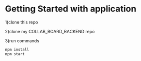# Getting Started with application

1)clone this repo

2)clone my COLLAB_BOARD_BACKEND repo

3)run commands
```bash
npm install
npm start

